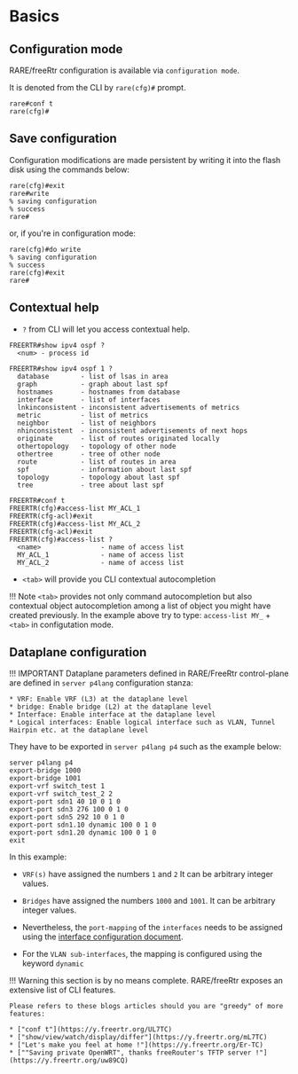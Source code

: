 # **Basics**
## Configuration mode
RARE/freeRtr configuration is available via `configuration mode`.

It is denoted from the CLI by `rare(cfg)#` prompt.

```
rare#conf t
rare(cfg)#
```
## Save configuration

Configuration modifications are made persistent by writing it into the flash disk using the commands below:

```
rare(cfg)#exit
rare#write
% saving configuration
% success
rare#
```
or, if you're in configuration mode:

```
rare(cfg)#do write
% saving configuration
% success
rare(cfg)#exit
rare#
```
## Contextual help

 * `?` from CLI will let you access contextual help.


```
FREERTR#show ipv4 ospf ?                                                                                                       
  <num> - process id

FREERTR#show ipv4 ospf 1 ?                                                                                                     
  database        - list of lsas in area
  graph           - graph about last spf
  hostnames       - hostnames from database
  interface       - list of interfaces
  lnkinconsistent - inconsistent advertisements of metrics
  metric          - list of metrics
  neighbor        - list of neighbors
  nhinconsistent  - inconsistent advertisements of next hops
  originate       - list of routes originated locally
  othertopology   - topology of other node
  othertree       - tree of other node
  route           - list of routes in area
  spf             - information about last spf
  topology        - topology about last spf
  tree            - tree about last spf
```

```
FREERTR#conf t                                                                                                                 
FREERTR(cfg)#access-list MY_ACL_1                                                                                              
FREERTR(cfg-acl)#exit                                                                                                           
FREERTR(cfg)#access-list MY_ACL_2                                                                                              
FREERTR(cfg-acl)#exit                                                                                                          
FREERTR(cfg)#access-list ?                                                                                                     
  <name>               - name of access list
  MY_ACL_1             - name of access list
  MY_ACL_2             - name of access list

```

 * `<tab>` will provide you CLI contextual autocompletion 

!!! Note
    `<tab>` provides not only command autocompletion but also contextual object autocompletion among a list of object you might have created previously. In the example above try to type: `access-list MY_` + `<tab>` in configutation mode. 

## Dataplane configuration 
!!! IMPORTANT
    Dataplane parameters defined in RARE/FreeRtr control-plane are defined in `server p4lang` configuration stanza:

    * VRF: Enable VRF (L3) at the dataplane level
    * bridge: Enable bridge (L2) at the dataplane level
    * Interface: Enable interface at the dataplane level
    * Logical interfaces: Enable logical interface such as VLAN, Tunnel Hairpin etc. at the dataplane level   

They have to be exported in `server p4lang p4` such as the example below:
```
server p4lang p4
export-bridge 1000
export-bridge 1001
export-vrf switch_test 1
export-vrf switch_test_2 2
export-port sdn1 40 10 0 1 0
export-port sdn3 276 100 0 1 0
export-port sdn5 292 10 0 1 0
export-port sdn1.10 dynamic 100 0 1 0
export-port sdn1.20 dynamic 100 0 1 0
exit
```
In this example:

* `VRF(s)` have assigned the numbers `1` and `2` It can be arbitrary integer values.
* `Bridges` have assigned the numbers `1000` and `1001`. It can be arbitrary integer values. 

* Nevertheless, the `port-mapping` of the `interfaces` needs to be assigned using the [interface configuration document](/guides/installation/wedge100bf32/interface/).

* For the `VLAN sub-interfaces`, the mapping is configured using the keyword `dynamic` 

!!! Warning
    this section is by no means complete. RARE/freeRtr exposes an extensive list of CLI features. 
    
    Please refers to these blogs articles should you are "greedy" of more features:
    
    * ["conf t"](https://y.freertr.org/UL7TC)
    * ["show/view/watch/display/differ"](https://y.freertr.org/mL7TC)
    * ["Let's make you feel at home !"](https://y.freertr.org/Er-TC)
    * [""Saving private OpenWRT", thanks freeRouter's TFTP server !"](https://y.freertr.org/uw89CQ)
